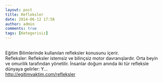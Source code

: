 ```yaml
---
layout: post
title: Refleksler
date: 2014-06-12 17:58
author: admin
comments: true
tags: [Ketegorisiz]
---
```

<br/>Eğitim Bilimlerinde kullanılan refleksler konusunu içerir. Refleksler: Refleksler istemsiz ve bilinçsiz motor davranışlardır. Orta beyin ve omurilik tarafından yönetilir. İnsanlar doğum anında iki tür refleksle dünyaya gelirler: Y...<br/><a href="http://egitimvaktim.com/refleksler">http://egitimvaktim.com/refleksler</a>
